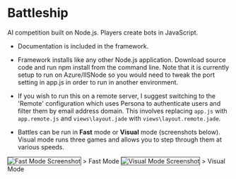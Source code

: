 Battleship
==========

AI competition built on Node.js. Players create bots in JavaScript. 

 - Documentation is included in the framework.

 - Framework installs like any other Node.js application. Download source code and run npm install from the command line. Note that it is currently setup to run on Azure/IISNode so you would need to tweak the port setting in app.js in order to run in another environment.

 - If you wish to run this on a remote server, I suggest switching to the 'Remote' configuration which uses Persona to authenticate users and filter them by email address domain. This involves replacing `app.js` with `app.remote.js` and `views\layout.jade` with `views\layout.remote.jade`.


 - Battles can be run in **Fast** mode or **Visual** mode (screenshots below). Visual mode runs three games and allows you to step through them at various speeds.

<img alt="Fast Mode Screenshot" src="https://raw.github.com/gotdibbs/Battleship/master/fast.png" style="border: 1px solid #444;" />
> Fast Mode

<img alt="Visual Mode Screenshot" src="https://raw.github.com/gotdibbs/Battleship/master/visual.png" style="border: 1px solid #444;" />
> Visual Mode
